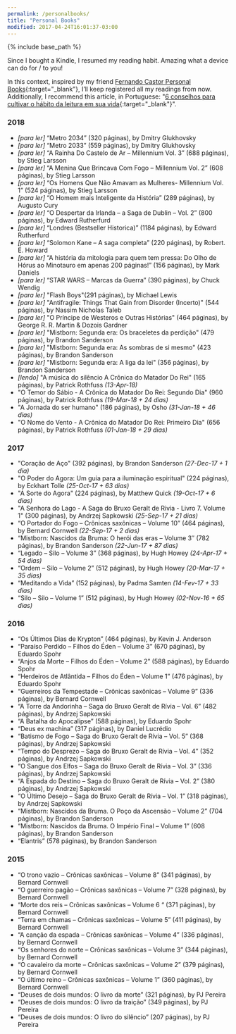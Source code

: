 ```yaml
---
permalink: /personalbooks/
title: "Personal Books"
modified: 2017-04-24T16:01:37-03:00
---
```


{% include base_path %}

Since I bought a Kindle, I resumed my reading habit. Amazing what a device can do for / to you!

In this context, inspired by my friend [Fernando Castor Personal Books](https://sites.google.com/a/cin.ufpe.br/castor/personal/books){:target="_blank"}, I’ll keep registered all my readings from now. Additionally, I recommend this article, in Portuguese: "[6 conselhos para cultivar o hábito da leitura em sua vida](http://www.elhombre.com.br/6-conselhos-para-cultivar-o-habito-da-leitura-em-sua-vida/){:target="_blank"}".

### 2018

- *[para ler]* “Metro 2034” (320 páginas), by Dmitry Glukhovsky
- *[para ler]* “Metro 2033” (559 páginas), by Dmitry Glukhovsky
- *[para ler]* “A Rainha Do Castelo de Ar – Millennium Vol. 3” (688 páginas), by Stieg Larsson
- *[para ler]* “A Menina Que Brincava Com Fogo – Millennium Vol. 2” (608 páginas), by Stieg Larsson
- *[para ler]* “Os Homens Que Não Amavam as Mulheres- Millennium Vol. 1” (524 páginas), by Stieg Larsson
- *[para ler]* “O Homem mais Inteligente da História” (289 páginas), by Augusto Cury
- *[para ler]* “O Despertar da Irlanda – a Saga de Dublin – Vol. 2” (800 páginas), by Edward Rutherfurd
- *[para ler]* “Londres (Bestseller Historica)” (1184 páginas), by Edward Rutherfurd
- *[para ler]* “Solomon Kane – A saga completa” (220 páginas), by Robert. E. Howard
- *[para ler]* “A história da mitologia para quem tem pressa: Do Olho de Hórus ao Minotauro em apenas 200 páginas!” (156 páginas), by Mark Daniels
- *[para ler]* “STAR WARS – Marcas da Guerra” (390 páginas), by Chuck Wendig
- *[para ler]* "Flash Boys"(291 páginas), by Michael Lewis
- *[para ler]* "Antifragile: Things That Gain from Disorder (Incerto)" (544 páginas), by Nassim Nicholas Taleb
- *[para ler]* "O Príncipe de Westeros e Outras Histórias" (464 páginas), by  George R. R. Martin & Dozois Gardner
- *[para ler]* "Mistborn: Segunda era: Os braceletes da perdição" (479 páginas), by Brandon Sanderson
- *[para ler]* "Mistborn: Segunda era: As sombras de si mesmo" (423 páginas), by Brandon Sanderson
- *[para ler]* "Mistborn: Segunda era: A liga da lei" (356 páginas), by Brandon Sanderson
- *[lendo]* "A música do silêncio A Crônica do Matador Do Rei" (165 páginas), by Patrick Rothfuss *(13-Apr-18)*
- "O Temor do Sábio - A Crônica do Matador Do Rei: Segundo Dia" (960 páginas), by Patrick Rothfuss *(19-Mar-18 + 24 dias)*
- "A Jornada do ser humano" (186 páginas), by Osho *(31-Jan-18 + 46 dias)*
- "O Nome do Vento - A Crônica do Matador Do Rei: Primeiro Dia" (656 páginas), by Patrick Rothfuss *(01-Jan-18 + 29 dias)*

### 2017

- "Coração de Aço" (392 páginas), by Brandon Sanderson *(27-Dec-17 + 1 dia)*
- "O Poder do Agora: Um guia para a iluminação espiritual" (224 páginas), by Eckhart Tolle *(25-Oct-17 + 63 dias)*
- "A Sorte do Agora" (224 páginas), by Matthew Quick *(19-Oct-17 + 6 dias)*
- "A Senhora do Lago - A Saga do Bruxo Geralt de Rivia - Livro 7. Volume 1" (300 páginas), by Andrzej Sapkowski *(25-Sep-17 + 21 dias)*
- “O Portador do Fogo – Crônicas saxônicas – Volume 10” (464 páginas), by Bernard Cornwell *(22-Sep-17 + 2 dias)*
- “Mistborn: Nascidos da Bruma: O herói das eras – Volume 3″ (782 páginas), by Brandon Sanderson *(22-Jun-17 + 87 dias)*
- “Legado – Silo – Volume 3” (368 páginas), by Hugh Howey *(24-Apr-17 + 54 dias)*
- “Ordem – Silo – Volume 2” (512 páginas), by Hugh Howey *(20-Mar-17 + 35 dias)*
- “Meditando a Vida” (152 páginas), by Padma Samten *(14-Fev-17 + 33 dias)*
- “Silo – Silo – Volume 1” (512 páginas), by Hugh Howey *(02-Nov-16 + 65 dias)*

### 2016

- “Os Últimos Dias de Krypton” (464 páginas), by Kevin J. Anderson
- “Paraíso Perdido – Filhos do Éden – Volume 3” (670 páginas), by Eduardo Spohr
- “Anjos da Morte – Filhos do Éden – Volume 2” (588 páginas), by Eduardo Spohr
- “Herdeiros de Atlântida – Filhos do Éden – Volume 1” (476 páginas), by Eduardo Spohr
- “Guerreiros da Tempestade – Crônicas saxônicas – Volume 9” (336 páginas), by Bernard Cornwell
- “A Torre da Andorinha – Saga do Bruxo Geralt de Rívia – Vol. 6” (482 páginas), by Andrzej Sapkowski
- “A Batalha do Apocalipse” (588 páginas), by Eduardo Spohr
- “Deus ex machina” (317 páginas), by Daniel Lucrédio
- “Batismo de Fogo – Saga do Bruxo Geralt de Rívia – Vol. 5” (368 páginas), by Andrzej Sapkowski
- “Tempo do Desprezo – Saga do Bruxo Geralt de Rívia – Vol. 4” (352 páginas), by Andrzej Sapkowski
- “O Sangue dos Elfos – Saga do Bruxo Geralt de Rívia – Vol. 3” (336 páginas), by Andrzej Sapkowski
- “A Espada do Destino – Saga do Bruxo Geralt de Rívia – Vol. 2” (380 páginas), by Andrzej Sapkowski
- “O Último Desejo – Saga do Bruxo Geralt de Rívia – Vol. 1” (318 páginas), by Andrzej Sapkowski
- “Mistborn: Nascidos da Bruma. O Poço da Ascensão – Volume 2” (704 páginas), by Brandon Sanderson
- “Mistborn: Nascidos da Bruma. O Império Final – Volume 1” (608 páginas), by  Brandon Sanderson
- “Elantris” (578 páginas), by Brandon Sanderson

### 2015

- “O trono vazio – Crônicas saxônicas – Volume 8” (341 páginas), by Bernard Cornwell
- “O guerreiro pagão – Crônicas saxônicas – Volume 7” (328 páginas), by Bernard Cornwell
- “Morte dos reis – Crônicas saxônicas – Volume 6 “ (371 páginas), by Bernard Cornwell
- “Terra em chamas – Crônicas saxônicas – Volume 5” (411 páginas), by Bernard Cornwell
- “A canção da espada – Crônicas saxônicas – Volume 4” (336 páginas), by Bernard Cornwell
- “Os senhores do norte – Crônicas saxônicas – Volume 3” (344 páginas), by Bernard Cornwell
- “O cavaleiro da morte – Crônicas saxônicas – Volume 2” (379 páginas), by Bernard Cornwell
- “O último reino – Crônicas saxônicas – Volume 1” (360 páginas), by Bernard Cornwell
- “Deuses de dois mundos: O livro da morte” (321 páginas), by PJ Pereira
- “Deuses de dois mundos: O livro da traição” (349 páginas), by PJ Pereira
- “Deuses de dois mundos: O livro do silêncio” (207 páginas), by PJ Pereira
